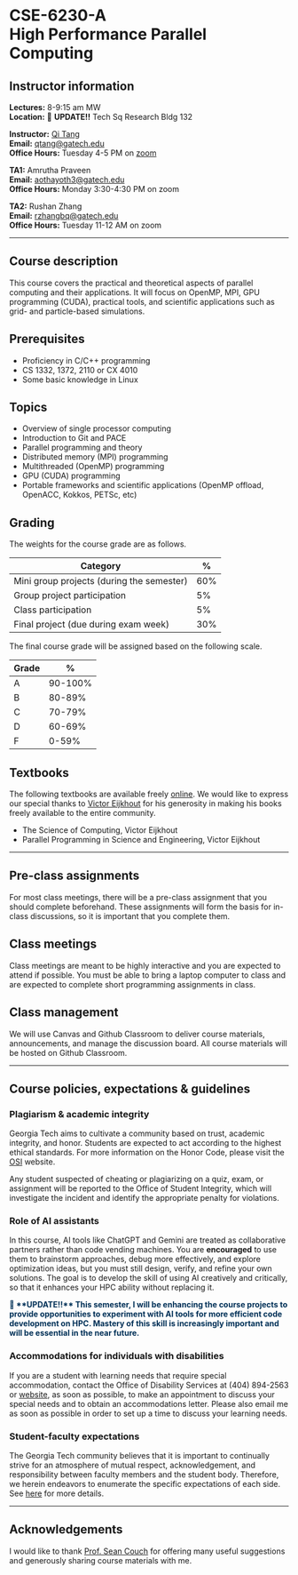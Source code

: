 # CSE-6230-A<br>High Performance Parallel Computing

## Instructor information

**Lectures:** 8-9:15 am MW <br>
**Location:** 🚨 **UPDATE!!** Tech Sq Research Bldg 132

**Instructor:** [Qi Tang](https://tangqi.github.io/) <br>
**Email:** [qtang@gatech.edu](mailto:qtang@gatech.edu) <br>
**Office Hours:** Tuesday 4-5 PM on [zoom](http://gatech.zoom.us/my/qtang)

**TA1:** Amrutha Praveen <br>
**Email:** [aothayoth3@gatech.edu](mailto:aothayoth3@gatech.edu) <br>
**Office Hours:** Monday 3:30-4:30 PM on zoom <br>

**TA2:** Rushan Zhang <br>
**Email:** [rzhangbq@gatech.edu](mailto:rzhangbq@gatech.edu) <br>
**Office Hours:** Tuesday 11-12 AM on zoom <br>

----

## Course description
This course covers the practical and theoretical aspects of parallel computing and their applications. It will focus on OpenMP, MPI, GPU programming (CUDA), practical tools, and scientific applications such as grid- and particle-based simulations.

## Prerequisites
* Proficiency in C/C++ programming
* CS 1332, 1372, 2110 or CX 4010
* Some basic knowledge in Linux

## Topics
* Overview of single processor computing
* Introduction to Git and PACE
* Parallel programming and theory
* Distributed memory (MPI) programming
* Multithreaded (OpenMP) programming
* GPU (CUDA) programming
* Portable frameworks and scientific applications (OpenMP offload, OpenACC, Kokkos, PETSc, etc)	

## Grading
The weights for the course grade are as follows.

Category      | %
--------------|----
Mini group projects (during the semester) | 60% 
Group project participation | 5% 
Class participation         | 5% 
Final project (due during exam week) | 30% 

The final course grade will be assigned based on the following scale.

Grade        |  %
------------ | ----------
A            | 90-100%
B            | 80-89%
C            | 70-79%
D            | 60-69%
F            | 0-59%



## Textbooks
The following textbooks are available freely [online](https://theartofhpc.com). 
We would like to express our special thanks to [Victor Eijkhout](https://github.com/VictorEijkhout) for his generosity in making his books freely available to the entire community. 

* The Science of Computing, Victor Eijkhout
* Parallel Programming in Science and Engineering, Victor Eijkhout

----

## Pre-class assignments
For most class meetings, there will be a pre-class assignment that you should complete beforehand. These assignments will form the basis for in-class discussions, so it is important that you complete them.

## Class meetings
Class meetings are meant to be highly interactive and you are expected to attend if possible. You must be able to bring a laptop computer to class and are expected to complete short programming assignments in class.

## Class management
We will use Canvas and Github Classroom to deliver course materials, announcements, and manage the discussion board. All course materials will be hosted on Github Classroom.

----

## Course policies, expectations & guidelines

### Plagiarism & academic integrity

Georgia Tech aims to cultivate a community based on trust, academic integrity, and honor. Students are expected to act according to the highest ethical standards. For more information on the Honor Code, please visit the [OSI](https://osi.gatech.edu/) website.

Any student suspected of cheating or plagiarizing on a quiz, exam, or assignment will be reported to the Office of Student Integrity, which will investigate the incident and identify the appropriate penalty for violations. 

### Role of AI assistants

In this course, AI tools like ChatGPT and Gemini are treated as collaborative partners rather than code vending machines. You are **encouraged** to use them to brainstorm approaches, debug more effectively, and explore optimization ideas, but you must still design, verify, and refine your own solutions. The goal is to develop the skill of using AI creatively and critically, so that it enhances your HPC ability without replacing it.

<b>
<span style="color:#003057">🚨 **UPDATE!!** This semester, I will be enhancing the course projects to provide opportunities to experiment with AI tools for more efficient code development on HPC. Mastery of this skill is increasingly important and will be essential in the near future.</span>
</b>

### Accommodations for individuals with disabilities

If you are a student with learning needs that require special accommodation, contact the Office of Disability Services at (404) 894-2563 or [website](http://disabilityservices.gatech.edu/), as soon as possible, to make an appointment to discuss your special needs and to obtain an accommodations letter.  Please also email me as soon as possible in order to set up a time to discuss your learning needs.

### Student-faculty expectations

The Georgia Tech community believes that it is important to continually strive for an atmosphere of mutual respect, acknowledgement, and responsibility between faculty members and the student body. Therefore, we herein endeavors to enumerate the specific expectations of each side. See [here](https://catalog.gatech.edu/rules/21/) for more details.

----
## Acknowledgements

I would like to thank [Prof. Sean Couch](https://directory.natsci.msu.edu/Directory/Profiles/Person/101031) for offering many useful suggestions and generously sharing course materials with me. 
